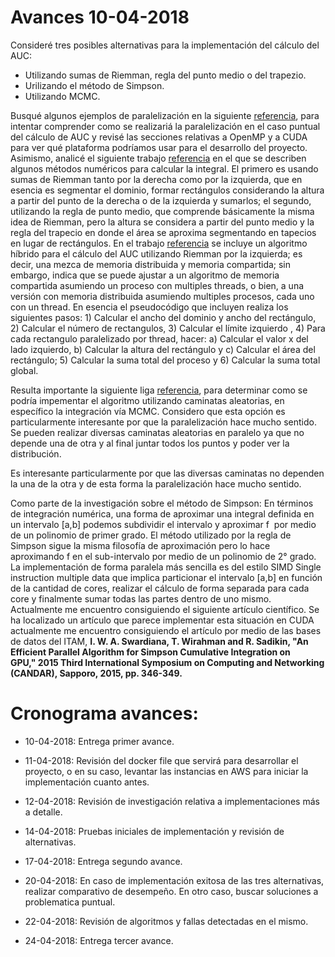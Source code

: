 # Avances 10-04-2018

Consideré tres posibles alternativas para la implementación del cálculo del AUC:
- Utilizando sumas de Riemman, regla del punto medio o del trapezio.
- Urilizando el método de Simpson.
- Utilizando MCMC.

Busqué algunos ejemplos de paralelización en la siguiente [referencia](http://heather.cs.ucdavis.edu/~matloff/158/PLN/ParProcBook.pdf), para intentar comprender como se realizariá la paralelización en el caso puntual del cálculo de AUC y revisé las secciones relativas a OpenMP y a CUDA para ver qué plataforma podríamos usar para el desarrollo del proyecto. Asimismo, analicé el siguiente trabajo  [referencia](http://www.ece.utah.edu/~ece6340/LECTURES/Jan30/Numerical%20Integration.pdf) en el que se describen algunos métodos numéricos para calcular la integral. El primero es usando sumas de Riemman tanto por la derecha como por la izquierda, que en esencia es segmentar el dominio, formar rectángulos considerando la altura a partir del punto de la derecha o de la izquierda y sumarlos; el segundo, utilizando la regla de punto medio, que comprende básicamente la misma idea de Riemman, pero la altura se considera a partir del punto medio y la regla del trapecio en donde el área se aproxima segmentando en tapecios en lugar de rectángulos. 
En el trabajo [referencia](http://www.shodor.org/media/content//petascale/materials/UPModules/AreaUnderCurve/AUC_Module_Document_pdf.pdf) se incluye un algoritmo híbrido para el cálculo del AUC utilizando Riemman por la izquierda; es decir, una mezca de memoria distribuida y memoria compartida; sin embargo, indica que se puede ajustar a un algoritmo de memoria compartida asumiendo un proceso con multiples threads, o bien, a una versión con memoria distribuida asumiendo multiples procesos, cada uno con un thread. En esencia el pseudocódigo que incluyen realiza los siguientes pasos: 1) Calcular el ancho del dominio y ancho del rectángulo, 2) Calcular el número de rectangulos, 3) Calcular el límite izquierdo , 4) Para cada rectangulo paralelizado por thread, hacer: a) Calcular el valor x del lado izquierdo, b) Calcular la altura del rectángulo y c) Calcular el área del rectángulo; 5) Calcular la suma total del proceso y 6) Calcular la suma total global.


Resulta importante la siguiente liga [referencia](http://genepi.med.utah.edu/~alun/teach/stats/week09.pdf), para determinar como se podría impementar el algoritmo utilizando caminatas aleatorias, en específico la integración vía MCMC. Considero que esta opción es particularmente interesante por que la paralelización hace mucho sentido. Se pueden realizar diversas caminatas aleatorias en paralelo ya que no depende una de otra y al final juntar todos los puntos y poder ver la distribución.

Es interesante particularmente por que las diversas caminatas no dependen la una de la otra y de esta forma la paralelización hace mucho sentido.

Como parte de la investigación sobre el método de Simpson: En términos de integración numérica, una forma de aproximar una integral definida en un intervalo [a,b] podemos subdividir el intervalo y aproximar f  por medio de un polinomio de primer grado. El método utilizado por la regla de Simpson sigue la misma filosofía de aproximación pero lo hace aproximando f en el sub-intervalo por medio de un polinomio de 2° grado.
La implementación de forma paralela más sencilla es del estilo SIMD Single instruction multiple data que implica particionar el intervalo [a,b] en función de la cantidad de cores, realizar el cálculo de forma separada para cada core y finalmente sumar todas las partes dentro de uno mismo. Actualmente me encuentro consiguiendo el siguiente artículo científico.
Se ha localizado un artículo que parece implementar esta situación en CUDA actualmente me encuentro consiguiendo el artículo por medio de las bases de datos del ITAM, __I. W. A. Swardiana, T. Wirahman and R. Sadikin, "An Efficient Parallel Algorithm for Simpson Cumulative Integration on GPU," 2015 Third International Symposium on Computing and Networking (CANDAR), Sapporo, 2015, pp. 346-349.__




# Cronograma avances:

- 10-04-2018: Entrega primer avance.

- 11-04-2018: Revisión del docker file que servirá para desarrollar el proyecto, o en su caso, levantar las instancias en AWS para iniciar la implementación cuanto antes.

- 12-04-2018: Revisión de investigación relativa a implementaciones más a detalle.

- 14-04-2018: Pruebas iniciales de implementación y revisión de alternativas.

- 17-04-2018: Entrega segundo avance.

- 20-04-2018: En caso de implementación exitosa de las tres alternativas, realizar comparativo de desempeño. En otro caso, buscar soluciones a problematica puntual.

- 22-04-2018: Revisión de algoritmos y fallas detectadas en el mismo.

- 24-04-2018: Entrega tercer avance.


